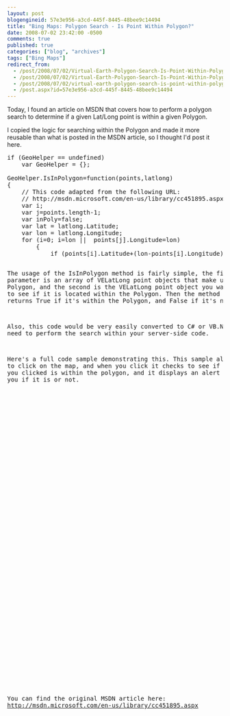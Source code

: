 ```yaml
---
layout: post
blogengineid: 57e3e956-a3cd-445f-8445-48bee9c14494
title: "Bing Maps: Polygon Search - Is Point Within Polygon?"
date: 2008-07-02 23:42:00 -0500
comments: true
published: true
categories: ["blog", "archives"]
tags: ["Bing Maps"]
redirect_from: 
  - /post/2008/07/02/Virtual-Earth-Polygon-Search-Is-Point-Within-Polygon.aspx
  - /post/2008/07/02/Virtual-Earth-Polygon-Search-Is-Point-Within-Polygon
  - /post/2008/07/02/virtual-earth-polygon-search-is-point-within-polygon
  - /post.aspx?id=57e3e956-a3cd-445f-8445-48bee9c14494
---
```

<!-- more -->

Today, I found an article on MSDN that covers how to perform a polygon search to determine if a given Lat/Long point is within a given Polygon.

I copied the logic for searching within the Polygon and made it more reusable than what is posted in the MSDN article, so I thought I'd post it here.
<pre class="brush: js; first-line: 1; tab-size: 4; toolbar: false; ">if (GeoHelper == undefined)
    var GeoHelper = {};

GeoHelper.IsInPolygon=function(points,latlong)
{
    // This code adapted from the following URL:
    // http://msdn.microsoft.com/en-us/library/cc451895.aspx
    var i;
    var j=points.length-1;
    var inPoly=false;
    var lat = latlong.Latitude;
    var lon = latlong.Longitude;
    for (i=0; i<points.length; i++) 
    {
        if (points[i].Longitude<lon &amp;&amp; points[j].Longitude>=lon ||  points[j].Longitude<lon &amp;&amp; points[i].Longitude>=lon) 
        {
            if (points[i].Latitude+(lon-points[i].Longitude)/(points[j].Longitude-points[i].Longitude)*(points[j].Latitude-points[i].Latitude)<lat) 
            {
                inPoly=!inPoly; 
            }
        }
        j=i; 
    }
    return inPoly; 
};</pre>

The usage of the IsInPolygon method is fairly simple, the first parameter is an array of VELatLong point objects that make up the Polygon, and the second is the VELatLong point object you want to test to see if it is located within the Polygon. Then the method simply returns True if it's within the Polygon, and False if it's not.

Also, this code would be very easily converted to C# or VB.NET if you need to perform the search within your server-side code.

Here's a full code sample demonstrating this. This sample allows you to click on the map, and when you click it checks to see if the point you clicked is within the polygon, and it displays an alert box telling you if it is or not.
<pre class="brush: xml; first-line: 1; tab-size: 4; toolbar: false; "><!DOCTYPE html PUBLIC "-//W3C//DTD XHTML 1.0 Transitional//EN" "http://www.w3.org/TR/xhtml1/DTD/xhtml1-transitional.dtd">
<html>
<head>
<title></title>
<meta http-equiv="Content-Type" content="text/html; charset=utf-8">
<script type="text/javascript" src="http://dev.virtualearth.net/mapcontrol/mapcontrol.ashx?v=6.1"></script>
<script type="text/javascript">
    var map = null;
    var polygon = null;

    function GetMap()
    {
        map = new VEMap('myMap');
        map.LoadMap();

        //Plot Polygon
        var points = new Array(new VELatLong(43.64486433588385, -79.3791389465332),
            new VELatLong(43.64508171979899, -79.3930435180664),
            new VELatLong(43.63682057801007, -79.38437461853027),
            new VELatLong(43.63946054004705, -79.36819553375244),
            new VELatLong(43.652720712083266, -79.37201499938965),
            new VELatLong(43.65793702655821, -79.39111232757568),
            new VELatLong(43.64927396999741, -79.37222957611084),
            new VELatLong(43.64486433588385, -79.3791389465332));

        polygon = new VEShape(VEShapeType.Polygon, points);
        polygon.HideIcon();
        map.AddShape(polygon);
        map.SetMapView(points);

        //Add onclick handler
        map.AttachEvent("onclick", map_click);
    }

    function map_click(eventArgs)
    {
        var latlong = map.PixelToLatLong(new VEPixel(eventArgs.mapX, eventArgs.mapY));
        alert("Is Point Within Polyline:\n" + GeoHelper.IsInPolygon(polygon.GetPoints(), latlong));
    }


    if (GeoHelper == undefined)
        var GeoHelper = {};

    GeoHelper.IsInPolygon=function(points,latlong)
    {
        // This code adapted from the following URL:
        // http://msdn.microsoft.com/en-us/library/cc451895.aspx

        var i;
        var j=points.length-1;
        var inPoly=false;
        var lat = latlong.Latitude;
        var lon = latlong.Longitude;

        for (i=0; i<points.length; i++) 
        {
            if (points[i].Longitude<lon &amp;&amp; points[j].Longitude>=lon ||  points[j].Longitude<lon &amp;&amp; points[i].Longitude>=lon) 
            {
                if (points[i].Latitude+(lon-points[i].Longitude)/(points[j].Longitude-points[i].Longitude)*(points[j].Latitude-points[i].Latitude)<lat) 
                {
                    inPoly=!inPoly; 
                }
            }
            j=i; 
        }

        return inPoly; 
    };
</script>
</head>
<body onload="GetMap();">
  <div id='myMap' style="position: relative; width: 600px; height: 400px;"></div>
</body>
</html></pre>

You can find the original MSDN article here: 
<a href="http://msdn.microsoft.com/en-us/library/cc451895.aspx">http://msdn.microsoft.com/en-us/library/cc451895.aspx</a>
